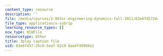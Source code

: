 ```yaml
---
content_type: resource
description: ''
file: /media/courses/2-003sc-engineering-dynamics-fall-2011/63e6fd5726c85eaf92c98ae4f49904e1_GUvoVvXwoOQ.vtt
file_type: application/x-subrip
learning_resource_types: []
ocw_type: OCWFile
resourcetype: Other
title: 3play caption file
uid: 63e6fd57-26c8-5eaf-92c9-8ae4f49904e1
---
```

